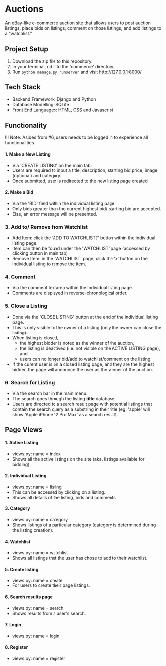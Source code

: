 # Auctions
An eBay-like e-commerce auction site that allows users to post auction listings, place bids on listings, comment on those listings, and add listings to a “watchlist.”

## Project Setup
1. Download the zip file to this repository.
2. In your terminal, cd into the 'commerce' directory.
3. Run ```python manage.py runserver``` and visit <a>http://127.0.0.1:8000/</a>

## Tech Stack
- Backend Framework: Django and Python
- Database Modelling: SQLite
- Front End Languages: HTML, CSS and Javascript

## Functionality
!!! Note: Asides from #6, users needs to be logged in to experience all functionalities.
#### 1. Make a New Listing
- Via 'CREATE LISTING' on the main tab.
- Users are required to input a title, description, starting bid price, image (optional) and category.
- Once submitted, user is redirected to the new listing page created

#### 2. Make a Bid
- Via the 'BID' field within the individual listing page.
- Only bids greater than the current highest bid/ starting bid are accepted. 
- Else, an error message will be presented.

### 3. Add to/ Remove from Watchlist
- Add Item: click the 'ADD TO WATCHLIST?' button within the individual listing page.
- Item can then be found under the 'WATCHLIST' page (accessed by clicking button in main tab)
- Remove Item: in the 'WATCHLIST' page, click the 'x' button on the individual listing to remove the item.

### 4. Comment
- Via the comment textarea within the individual listing page.
- Comments are displayed in reverse-chronological order.

### 5. Close a Listing
- Done via the 'CLOSE LISTING' button at the end of the individual listing page.
- This is only visible to the owner of a listing (only the owner can close the listing).
- When listing is closed,
    - the highest bidder is noted as the winner of the auction,
    - the listing is deactived (i.e. not visible on the ACTIVE LISTING page), and
    - users can no longer bid/add to watchlist/comment on the listing
- If the curent user is on a closed listing page, and they are the highest bidder, the page will announce the user as the winner of the auction.

### 6. Search for Listing
- Via the search bar in the main menu.
- The search goes through the listing **title** database.
- Users are directed to a search result page with potential listings that contain the search query as a substring in their title (eg. 'apple' will show 'Apple iPhone 12 Pro Max' as a search result).


## Page Views
#### 1. Active Listing 
- views.py: name = index
- Shows all the active listings on the site (aka. listings available for bidding)

#### 2. Individual Listing 
- views.py: name = listing
- This can be accessed by clicking on a listing.
- Shows all details of the listing, bids and comments

#### 3. Category 
- views.py: name = category
- Shows listings of a particular category (category is determined during the listing creation). 

#### 4. Watchlist
- views.py: name = watchlist
- Shows all listings that the user has chose to add to their watchlist.

#### 5. Create listing
- views.py: name = create
- For users to create their page listings.

#### 6. Search results page
- views.py: name = search
- Shows results from a user's search.

#### 7. Login
- views.py: name = login

#### 8. Register
- views.py: name = register